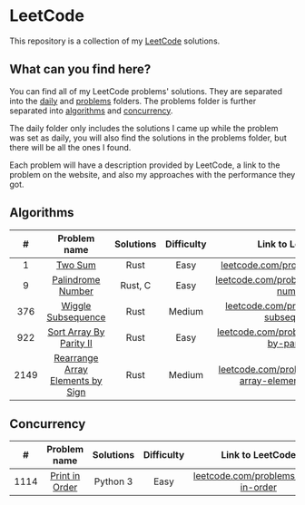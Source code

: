 # LeetCode

This repository is a collection of my [LeetCode](https://leetcode.com/) solutions.

## What can you find here?

You can find all of my LeetCode problems' solutions. They are separated into the [daily](https://github.com/Pandicon/leetcode/tree/main/daily) and [problems](https://github.com/Pandicon/leetcode/tree/main/problems) folders. The problems folder is further separated into [algorithms](https://github.com/Pandicon/leetcode/tree/main/problems/algorithms) and [concurrency](https://github.com/Pandicon/leetcode/tree/main/problems/concurrency).

The daily folder only includes the solutions I came up while the problem was set as daily, you will also find the solutions in the problems folder, but there will be all the ones I found.

Each problem will have a description provided by LeetCode, a link to the problem on the website, and also my approaches with the performance they got.

## Algorithms

|  #   |                                                Problem name                                                 | Solutions | Difficulty |                                                      Link to LeetCode                                                      |
| :--: | :---------------------------------------------------------------------------------------------------------: | :-------: | :--------: | :------------------------------------------------------------------------------------------------------------------------: |
|  1   |             [Two Sum](https://github.com/Pandicon/leetcode/tree/main/problems/algorithms/0001)              |   Rust    |    Easy    |                          [leetcode.com/problems/two-sum/](https://leetcode.com/problems/two-sum/)                          |
|  9   |        [Palindrome Number](https://github.com/Pandicon/leetcode/tree/main/problems/algorithms/0009)         |  Rust, C  |    Easy    |                [leetcode.com/problems/palindrome-number/](https://leetcode.com/problems/palindrome-number/)                |
| 376  |        [Wiggle Subsequence](https://github.com/Pandicon/leetcode/tree/main/problems/algorithms/0376)        |   Rust    |   Medium   |               [leetcode.com/problems/wiggle-subsequence/](https://leetcode.com/problems/wiggle-subsequence/)               |
| 922  |     [Sort Array By Parity II](https://github.com/Pandicon/leetcode/tree/main/problems/algorithms/0922)      |   Rust    |    Easy    |          [leetcode.com/problems/sort-array-by-parity-ii/](https://leetcode.com/problems/sort-array-by-parity-ii/)          |
| 2149 | [Rearrange Array Elements by Sign](https://github.com/Pandicon/leetcode/tree/main/problems/algorithms/2149) |   Rust    |   Medium   | [leetcode.com/problems/rearrange-array-elements-by-sign/](https://leetcode.com/problems/rearrange-array-elements-by-sign/) |

## Concurrency

|  #   |                                        Problem name                                        | Solutions | Difficulty |                                   Link to LeetCode                                   |
| :--: | :----------------------------------------------------------------------------------------: | :-------: | :--------: | :----------------------------------------------------------------------------------: |
| 1114 | [Print in Order](https://github.com/Pandicon/leetcode/tree/main/problems/concurrency/1114) | Python 3  |    Easy    | [leetcode.com/problems/print-in-order](https://leetcode.com/problems/print-in-order) |
